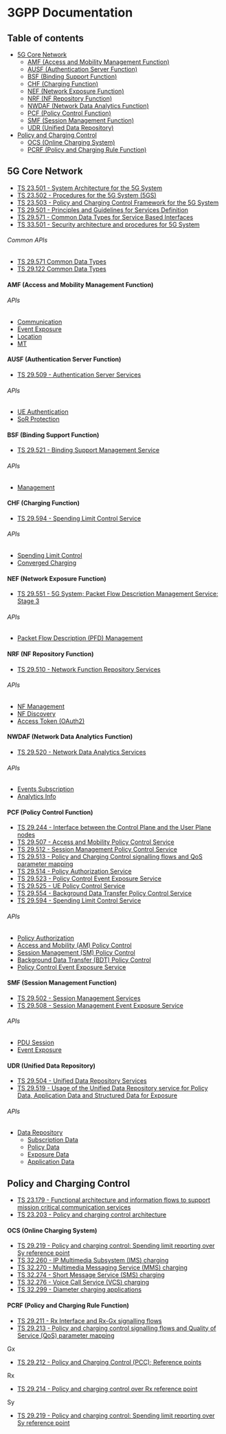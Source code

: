 # 3GPP Documentation

## Table of contents
* [5G Core Network](#5GCoreNetwork)
  * [AMF (Access and Mobility Management Function)](#AMF)
  * [AUSF (Authentication Server Function)](#AUSF)
  * [BSF (Binding Support Function)](#BSF)
  * [CHF (Charging Function)](#CHF)
  * [NEF (Network Exposure Function)](#NEF)
  * [NRF (NF Repository Function)](#NRF)
  * [NWDAF (Network Data Analytics Function)](#NDAF)
  * [PCF (Policy Control Function)](#PCF)
  * [SMF (Session Management Function)](#SMF)
  * [UDR (Unified Data Repository)](#UDR)
* [Policy and Charging Control](#PCC)
   * [OCS (Online Charging System)](#OCS)
   * [PCRF (Policy and Charging Rule Function)](#PCRF)
   
## 5G Core Network <a name="5GCoreNetwork"></a>
* [TS 23.501 - System Architecture for the 5G System](https://github.com/emanuelfreitas/3gpp-documentation/raw/master/documentation/TS%2023.501%20-%20System%20Architecture%20for%20the%205G%20System/Rel-15/ts_123501v150700p.pdf)
* [TS 23.502 - Procedures for the 5G System (5GS)](https://github.com/emanuelfreitas/3gpp-documentation/raw/master/documentation/TS%2023.502%20-%20Procedures%20for%20the%205G%20System%20(5GS)/Rel-15/ts_123502v150700p.pdf)
* [TS 23.503 - Policy and Charging Control Framework for the 5G System](https://github.com/emanuelfreitas/3gpp-documentation/raw/master/documentation/TS%2023.503%20-%20Policy%20and%20Charging%20Control%20Framework%20for%20the%205G%20System/Rel-15/ts_123503v150700p.pdf)
* [TS 29.501 - Principles and Guidelines for Services Definition](https://github.com/emanuelfreitas/3gpp-documentation/raw/master/documentation/TS%2029.501%20-%20Principles%20and%20Guidelines%20for%20Services%20Definition/Rel-15/ts_129501v150500p.pdf)
* [TS 29.571 - Common Data Types for Service Based Interfaces](https://github.com/emanuelfreitas/3gpp-documentation/raw/master/documentation/TS%2029.571%20-%20Common%20Data%20Types%20for%20Service%20Based%20Interfaces/Rel-15/ts_129571v150501p.pdf)
* [TS 33.501 - Security architecture and procedures for 5G System](https://github.com/emanuelfreitas/3gpp-documentation/raw/master/documentation/TS%2033.501%20-%20Security%20architecture%20and%20procedures%20for%205G%20System/Rel-15/ts_133501v150600p.pdf)


###### Common APIs
* [TS 29.571 Common Data Types](https://editor.swagger.io/?url=https://raw.githubusercontent.com/jdegre/5GC_APIs/master/TS29571_CommonData.yaml)
* [TS 29.122 Common Data Types](https://editor.swagger.io/?url=https://raw.githubusercontent.com/jdegre/5GC_APIs/master/TS29122_CommonData.yaml)

#### AMF (Access and Mobility Management Function)<a name="AMF"></a>

###### APIs
* [Communication](https://editor.swagger.io/?url=https://raw.githubusercontent.com/jdegre/5GC_APIs/master/TS29518_Namf_Communication.yaml)
* [Event Exposure](https://editor.swagger.io/?url=https://raw.githubusercontent.com/jdegre/5GC_APIs/master/TS29518_Namf_EventExposure.yaml)
* [Location](https://editor.swagger.io/?url=https://raw.githubusercontent.com/jdegre/5GC_APIs/master/TS29518_Namf_Location.yaml)
* [MT](https://editor.swagger.io/?url=https://raw.githubusercontent.com/jdegre/5GC_APIs/master/TS29518_Namf_MT.yaml)

#### AUSF (Authentication Server Function)<a name="AUSF"></a>
* [TS 29.509 - Authentication Server Services](https://github.com/emanuelfreitas/3gpp-documentation/raw/master/documentation/TS%2029.509%20-%20Authentication%20Server%20Services/Rel-15/ts_129509v150501p.pdf)
###### APIs
* [UE Authentication](https://editor.swagger.io/?url=https://raw.githubusercontent.com/jdegre/5GC_APIs/master/TS29509_Nausf_UEAuthentication.yaml)
* [SoR Protection](https://editor.swagger.io/?url=https://raw.githubusercontent.com/jdegre/5GC_APIs/master/TS29509_Nausf_SoRProtection.yaml)

#### BSF (Binding Support Function)<a name="BSF"></a>
* [TS 29.521 - Binding Support Management Service](https://github.com/emanuelfreitas/3gpp-documentation/raw/master/documentation/TS%2029.521%20-%20Binding%20Support%20Management%20Service/Rel-15/ts_129521v150500p.pdf)
###### APIs
* [Management](https://editor.swagger.io/?url=https://raw.githubusercontent.com/jdegre/5GC_APIs/master/TS29521_Nbsf_Management.yaml)

#### CHF (Charging Function) <a name="CHF"></a>
* [TS 29.594 - Spending Limit Control Service](https://github.com/emanuelfreitas/3gpp-documentation/raw/master/documentation/TS%2029.594%20-%20Spending%20Limit%20Control%20Service/Rel-15/ts_129594v150500p.pdf)
###### APIs
* [Spending Limit Control](https://editor.swagger.io/?url=https://raw.githubusercontent.com/jdegre/5GC_APIs/master/TS29594_Nchf_SpendingLimitControl.yaml)
* [Converged Charging](https://editor.swagger.io/?url=https://raw.githubusercontent.com/jdegre/5GC_APIs/master/TS32291_Nchf_ConvergedCharging.yaml)

#### NEF (Network Exposure Function) <a name="NEF"></a>
* [TS 29.551 - 5G System; Packet Flow Description Management Service; Stage 3](https://github.com/emanuelfreitas/3gpp-documentation/raw/master/documentation/TS%2029.551%20-%205G%20System;%20Packet%20Flow%20Description%20Management%20Service;%20Stage%203/Rel-15/ts_129551v150500p.pdf)

###### APIs
* [Packet Flow Description (PFD) Management](https://editor.swagger.io/?url=https://raw.githubusercontent.com/jdegre/5GC_APIs/master/TS29551_Nnef_PFDmanagement.yaml)

#### NRF (NF Repository Function) <a name="NRF"></a>
* [TS 29.510 - Network Function Repository Services](https://github.com/emanuelfreitas/3gpp-documentation/raw/master/documentation/TS%2029.510%20-%20Network%20Function%20Repository%20Services/Rel-15/ts_129510v150501p.pdf)

###### APIs
* [NF Management](https://editor.swagger.io/?url=https://raw.githubusercontent.com/jdegre/5GC_APIs/master/TS29510_Nnrf_NFManagement.yaml)
* [NF Discovery](https://editor.swagger.io/?url=https://raw.githubusercontent.com/jdegre/5GC_APIs/master/TS29510_Nnrf_NFDiscovery.yaml)
* [Access Token (OAuth2)](https://editor.swagger.io/?url=https://raw.githubusercontent.com/jdegre/5GC_APIs/master/TS29510_Nnrf_AccessToken.yaml)

#### NWDAF (Network Data Analytics Function) <a name="NDAF"></a>
* [TS 29.520 - Network Data Analytics Services](https://github.com/emanuelfreitas/3gpp-documentation/raw/master/documentation/TS%2029.520%20-%20Network%20Data%20Analytics%20Services/Rel-15/ts_129520v150500p.pdf)
###### APIs
* [Events Subscription](https://editor.swagger.io/?url=https://raw.githubusercontent.com/jdegre/5GC_APIs/master/TS29520_Nnwdaf_EventsSubscription.yaml)
* [Analytics Info](https://editor.swagger.io/?url=https://raw.githubusercontent.com/jdegre/5GC_APIs/master/TS29520_Nnwdaf_AnalyticsInfo.yaml)

#### PCF (Policy Control Function) <a name="PCF"></a>
* [TS 29.244 - Interface between the Control Plane and the User Plane nodes](https://github.com/emanuelfreitas/3gpp-documentation/raw/master/documentation/TS%2029.244%20-%20Interface%20between%20the%20Control%20Plane%20and%20the%20User%20Plane%20nodes/Rel-15/ts_129244v150700p.pdf)
* [TS 29.507 - Access and Mobility Policy Control Service](https://github.com/emanuelfreitas/3gpp-documentation/raw/master/documentation/TS%2029.507%20-%20Access%20and%20Mobility%20Policy%20Control%20Service/Rel-15/ts_129507v150500p.pdf)
* [TS 29.512 - Session Management Policy Control Service](https://github.com/emanuelfreitas/3gpp-documentation/raw/master/documentation/TS%2029.512%20-%20Session%20Management%20Policy%20Control%20Service/Rel-15/ts_129512v150500p.pdf)
* [TS 29.513 - Policy and Charging Control signalling flows and QoS parameter mapping](https://github.com/emanuelfreitas/3gpp-documentation/raw/master/documentation/TS%2029.513%20-%20Policy%20and%20Charging%20Control%20signalling%20flows%20and%20QoS%20parameter%20mapping/Rel-15/ts_129513v150500p.pdf)
* [TS 29.514 - Policy Authorization Service](https://github.com/emanuelfreitas/3gpp-documentation/raw/master/documentation/TS%2029.514%20-%20Policy%20Authorization%20Service/Rel-15/ts_129514v150500p.pdf)
* [TS 29.523 - Policy Control Event Exposure Service](https://github.com/emanuelfreitas/3gpp-documentation/raw/master/documentation/TS%2029.523%20-%20Policy%20Control%20Event%20Exposure%20Service/Rel-15/ts_129523v150200p.pdf)
* [TS 29.525 - UE Policy Control Service](https://github.com/emanuelfreitas/3gpp-documentation/raw/master/documentation/TS%2029.525%20-%20UE%20Policy%20Control%20Service/Rel-15/ts_129525v150300p.pdf)
* [TS 29.554 - Background Data Transfer Policy Control Service](https://github.com/emanuelfreitas/3gpp-documentation/raw/master/documentation/TS%2029.554%20-%20Background%20Data%20Transfer%20Policy%20Control%20Service/Rel-15/ts_129554v150400p.pdf)
* [TS 29.594 - Spending Limit Control Service](https://github.com/emanuelfreitas/3gpp-documentation/raw/master/documentation/TS%2029.594%20-%20Spending%20Limit%20Control%20Service/Rel-15/ts_129594v150500p.pdf)
###### APIs
* [Policy Authorization](https://editor.swagger.io/?url=https://raw.githubusercontent.com/jdegre/5GC_APIs/master/TS29514_Npcf_PolicyAuthorization.yaml)
* [Access and Mobility (AM) Policy Control](https://editor.swagger.io/?url=https://raw.githubusercontent.com/jdegre/5GC_APIs/master/TS29507_Npcf_AMPolicyControl.yaml)
* [Session Management (SM) Policy Control](https://editor.swagger.io/?url=https://raw.githubusercontent.com/jdegre/5GC_APIs/master/TS29512_Npcf_SMPolicyControl.yaml)
* [Background Data Transfer (BDT) Policy Control](https://editor.swagger.io/?url=https://raw.githubusercontent.com/jdegre/5GC_APIs/master/TS29554_Npcf_BDTPolicyControl.yaml)
* [Policy Control Event Exposure Service](https://editor.swagger.io/?url=https://raw.githubusercontent.com/emanuelfreitas/3gpp-documentation/master/apis/TS29523_Npcf_EventExposure.yaml)


#### SMF (Session Management Function)<a name="SMF"></a>
* [TS 29.502 - Session Management Services](https://github.com/emanuelfreitas/3gpp-documentation/raw/master/documentation/TS%2029.502%20-%20Session%20Management%20Services/Rel-15/ts_129502v150501p.pdf)
* [TS 29.508 - Session Management Event Exposure Service](https://github.com/emanuelfreitas/3gpp-documentation/raw/master/documentation/TS%2029.508%20-%20Session%20Management%20Event%20Exposure%20Service/Rel-15/ts_129508v150500p.pdf)
###### APIs
* [PDU Session](https://editor.swagger.io/?url=https://raw.githubusercontent.com/jdegre/5GC_APIs/master/TS29502_Nsmf_PDUSession.yaml)
* [Event Exposure](https://editor.swagger.io/?url=https://raw.githubusercontent.com/jdegre/5GC_APIs/master/TS29508_Nsmf_EventExposure.yaml)

#### UDR (Unified Data Repository) <a name="UDR"></a>
* [TS 29.504 - Unified Data Repository Services](https://github.com/emanuelfreitas/3gpp-documentation/raw/master/documentation/TS%2029.504%20-%20Unified%20Data%20Repository%20Services/Rel-15/ts_129504v150501p.pdf)
* [TS 29.519 - Usage of the Unified Data Repository service for Policy Data, Application Data and Structured Data for Exposure](https://github.com/emanuelfreitas/3gpp-documentation/raw/master/documentation/TS%2029.519%20-%20Usage%20of%20the%20Unified%20Data%20Repository%20service%20for%20Policy%20Data,%20Application%20Data%20and%20Structured%20Data%20for%20Exposure/Rel-15/ts_129519v150500p.pdf)
###### APIs
* [Data Repository](https://editor.swagger.io/?url=https://raw.githubusercontent.com/jdegre/5GC_APIs/master/TS29504_Nudr_DataRepository.yaml)
  * [Subscription Data](https://editor.swagger.io/?url=https://raw.githubusercontent.com/jdegre/5GC_APIs/master/TS29505_Subscription_Data.yaml)
  * [Policy Data](https://editor.swagger.io/?url=https://raw.githubusercontent.com/jdegre/5GC_APIs/master/TS29519_Policy_Data.yaml)
  * [Exposure Data](https://editor.swagger.io/?url=https://raw.githubusercontent.com/jdegre/5GC_APIs/master/TS29519_Exposure_Data.yaml)
  * [Application Data](https://editor.swagger.io/?url=https://raw.githubusercontent.com/jdegre/5GC_APIs/master/TS29519_Application_Data.yaml)

## Policy and Charging Control <a name="PCC"></a>
* [TS 23.179 - Functional architecture and information flows to support mission critical communication services](https://github.com/emanuelfreitas/3gpp-documentation/raw/master/documentation/TS%2023.179%20-%20LTE%20-%20Functional%20architecture%20and%20information%20flows%20to%20support%20mission%20critical%20communication%20services%20-%20Stage%202/Rel-13/ts_123179v130500p.pdf)
* [TS 23.203 - Policy and charging control architecture](https://github.com/emanuelfreitas/3gpp-documentation/raw/master/documentation/TS%2023.203%20-%20Policy%20and%20charging%20control%20architecture/Rel-15/ts_123203v150500p.pdf)


#### OCS (Online Charging System) <a name="OCS"></a>
* [TS 29.219 - Policy and charging control: Spending limit reporting over Sy reference point](https://github.com/emanuelfreitas/3gpp-documentation/raw/master/documentation/TS%2029.219%20-%20Policy%20and%20charging%20control%20-%20Spending%20limit%20reporting%20over%20Sy%20reference%20point/Rel-15/ts_129219v150300p.pdf)
* [TS 32.260 - IP Multimedia Subsystem (IMS) charging](https://github.com/emanuelfreitas/3gpp-documentation/raw/master/documentation/TS%2032.260%20-%20IP%20Multimedia%20Subsystem%20(IMS)%20charging/Rel-12/ts_132260v121300p.pdf)
* [TS 32.270 - Multimedia Messaging Service (MMS) charging](https://github.com/emanuelfreitas/3gpp-documentation/raw/master/documentation/TS%2032.270%20-%20Multimedia%20Messaging%20Service%20(MMS)%20charging/Rel-12/ts_132270v120100p.pdf)
* [TS 32.274 - Short Message Service (SMS) charging](https://github.com/emanuelfreitas/3gpp-documentation/raw/master/documentation/TS%2032.274%20-%20Short%20Message%20Service%20(SMS)%20charging/Rel-12/ts_132274v120600p.pdf)
* [TS 32.276 - Voice Call Service (VCS) charging](https://github.com/emanuelfreitas/3gpp-documentation/raw/master/documentation/TS%2032.276%20-%20Voice%20Call%20Service%20(VCS)%20charging/Rel-15/ts_132276v150000p.pdf)
* [TS 32.299 - Diameter charging applications](https://github.com/emanuelfreitas/3gpp-documentation/raw/master/documentation/TS%2032.299%20-%20Diameter%20charging%20applications/Rel-12/ts_132299v121400p.pdf)

#### PCRF (Policy and Charging Rule Function) <a name="PCRF"></a>
* [TS 29.211 - Rx Interface and Rx-Gx signalling flows](https://github.com/emanuelfreitas/3gpp-documentation/raw/master/documentation/TS%2029.211%20-%20Rx%20Interface%20and%20Rx-Gx%20signalling%20flows/Rel-6/ts_129211v060400p.pdf)
* [TS 29.213 - Policy and charging control signalling flows and Quality of Service (QoS) parameter mapping](https://github.com/emanuelfreitas/3gpp-documentation/raw/master/documentation/TS%2029.213%20-%20Policy%20and%20charging%20control%20signalling%20flows%20and%20Quality%20of%20Service%20(QoS)%20parameter%20mapping/Rel-15/ts_129213v150600p.pdf)

Gx
* [TS 29.212 - Policy and Charging Control (PCC); Reference points](https://github.com/emanuelfreitas/3gpp-documentation/raw/master/documentation/TS%2029.212%20-%20Policy%20and%20Charging%20Control%20(PCC);%20Reference%20points/Rel-15/ts_129212v150800p.pdf)

Rx
* [TS 29.214 - Policy and charging control over Rx reference point](https://github.com/emanuelfreitas/3gpp-documentation/raw/master/documentation/TS%2029.214%20-%20Policy%20and%20charging%20control%20over%20Rx%20reference%20point/Rel-15/ts_129214v150700p.pdf)

Sy
* [TS 29.219 - Policy and charging control: Spending limit reporting over Sy reference point](https://github.com/emanuelfreitas/3gpp-documentation/raw/master/documentation/TS%2029.219%20-%20Policy%20and%20charging%20control%20-%20Spending%20limit%20reporting%20over%20Sy%20reference%20point/Rel-15/ts_129219v150300p.pdf)
